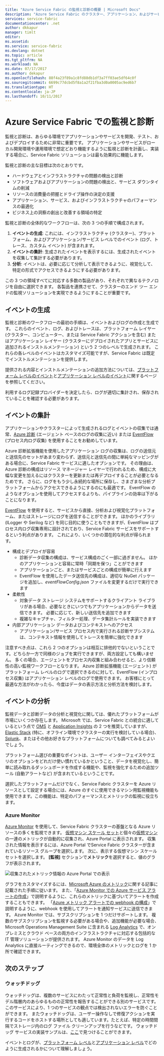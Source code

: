 ```yaml
---
title: "Azure Service Fabric の監視と診断の概要 | Microsoft Docs"
description: "Azure Service Fabric のクラスター、アプリケーション、およびサービスの監視と診断について説明します。"
services: service-fabric
documentationcenter: .net
author: dkkapur
manager: timlt
editor: 
ms.assetid: 
ms.service: service-fabric
ms.devlang: dotnet
ms.topic: article
ms.tgt_pltfrm: NA
ms.workload: NA
ms.date: 07/17/2017
ms.author: dekapur
ms.openlocfilehash: 88f4a23f89a1c8fd88db1df3a7ff03ae5df64c0f
ms.sourcegitcommit: 6699c77dcbd5f8a1a2f21fba3d0a0005ac9ed6b7
ms.translationtype: HT
ms.contentlocale: ja-JP
ms.lasthandoff: 10/11/2017
---
```

# <a name="monitoring-and-diagnostics-for-azure-service-fabric"></a>Azure Service Fabric での監視と診断

監視と診断は、あらゆる環境でアプリケーションやサービスを開発、テスト、およびデプロイするために非常に重要です。 アプリケーションやサービスがローカル開発環境や運用環境で想定どおり機能するように監視と診断を計画し、実装する場合に、Service Fabric ソリューションは最も効果的に機能します。

監視と診断の主な目標は次のとおりです。
* ハードウェアとインフラストラクチャの問題の検出と診断
* ソフトウェアおよびアプリケーションの問題の検出と、サービス ダウンタイムの削減
* リソースの消費量の把握とドライブ操作の決定の支援
* アプリケーション、サービス、およびインフラストラクチャのパフォーマンスの最適化
* ビジネス上の洞察の創出と改善する領域の特定


監視と診断の全体的なワークフローは、次の 3 つの手順で構成されます。

1. **イベントの生成**: これには、インフラストラクチャ (クラスター)、プラットフォーム、およびアプリケーション/サービス レベルでのイベント (ログ、トレース、カスタム イベント) が含まれます。
2. **イベントの集計**: 生成されたイベントを表示するには、生成されたイベントを収集して集計する必要があります。
3. **分析**: イベントは、必要に応じて分析して表示できるように、視覚化して、特定の形式でアクセスできるようにする必要があります。

この 3 つの領域すべてに対応する多数の製品があり、それぞれで異なるテクノロジを自由に選択できます。 各製品を連携させて、クラスターのエンド ツー エンドの監視ソリューションを実現できるようにすることが重要です。

## <a name="event-generation"></a>イベントの生成

監視と診断のワークフローの最初の手順は、イベントおよびログの作成と生成です。 これらのイベント、ログ、およびトレースは、プラットフォーム レイヤー (クラスター、コンピューター、または Service Fabric アクションを含む) またはアプリケーション レイヤー (クラスターにデプロイされたアプリとサービスに追加されるインストルメンテーション) という 2 つのレベルで生成されます。 これらの各レベルのイベントはカスタマイズ可能ですが、Service Fabric は既定でインストルメンテーションを提供します。

提供される内容とインストルメンテーションの追加方法については、[プラットフォーム レベルのイベント](service-fabric-diagnostics-event-generation-infra.md)と[アプリケーション レベルのイベント](service-fabric-diagnostics-event-generation-app.md)に関するページを参照してください。

利用するログ記録プロバイダーを決定したら、ログが適切に集計され、保存されていることを確認する必要があります。

## <a name="event-aggregation"></a>イベントの集計

アプリケーションやクラスターによって生成されるログとイベントの収集では通常、[Azure 診断](service-fabric-diagnostics-event-aggregation-wad.md) (エージェント ベースのログの収集に近い) または [EventFlow](service-fabric-diagnostics-event-aggregation-eventflow.md) (プロセス内ログ収集) を使用することをお勧めしています。

Azure 診断拡張機能を使用したアプリケーション ログの収集は、ログの送信元と送信先のセットがあまり変わらず、送信元と送信先の間に単純なマッピングがある場合に、Service Fabric サービスに適したオプションです。 その理由は、Azure 診断の構成はリソース マネージャー レイヤーで行われるため、構成に大幅な変更を加えるにはクラスターを更新または再デプロイすることが必要となるためです。 さらに、ログをもう少し永続的な場所に保存し、さまざまな分析プラットフォームからアクセスできるようにするのにも最適です。 EventFlow のようなオプションを使用してアクセスするよりも、パイプラインの効率は下がることになります。

[EventFlow](https://github.com/Azure/diagnostics-eventflow) を使用すると、サービスから直接、分析および視覚化プラットフォーム、またはストレージにログを送信することができます。 ほかのライブラリ (ILogger や Serilog など) を同じ目的に使うこともできますが、EventFlow はプロセス内ログ収集専用に設計されており、Service Fabric サービスをサポートするという利点があります。 これにより、いくつかの潜在的な利点が得られます。

* 構成とデプロイが容易
    * 診断データ収集の構成は、サービス構成のごく一部に過ぎません。 ほかのアプリケーションと容易に常時「同期を保つ」ことができます
    * アプリケーションごと、またはサービスごとの構成が簡単に行えます
    * EventFlow を使用したデータ送信先の構成は、適切な NuGet パッケージを追加し、*eventFlowConfig.json* ファイルを変更するだけで実行できます
* 柔軟性
    * 対象データ ストレージ システムをサポートするクライアント ライブラリがある場合、必要なときにいつでもアプリケーションからデータを送信できます。 必要に応じて、新しい送信先を追加できます
    * 複雑なキャプチャ、フィルター処理、データ集計ルールを実装できます
* 内部アプリケーション データおよびコンテキストへのアクセス
    * アプリケーション/サービス プロセス内で実行される診断サブシステムは、コンテキスト情報を使用してトレースを簡単に強化できます

注意すべき点は、これら 2 つのオプションは相互に排他的でないということです。どちらか一方で同様のジョブを実行できますが、両方設定しても構いません。 多くの場合、エージェントをプロセス内収集と組み合わせると、より信頼性の高い監視ワークフローとなります。 Azure 診断拡張機能 (エージェント) がプラットフォーム レベルのログで選択できるのに対して、EventFlow (インプロセス収集) はアプリケーション レベルのログで使用できます。 お客様にとって最適な方法がわかったら、今度はデータの表示方法と分析方法を検討します。

## <a name="event-analysis"></a>イベントの分析

監視データと診断データの分析と視覚化に関しては、優れたプラットフォームが市場にいくつか存在します。 Microsoft では、Service Fabric との統合に適しているという点で [OMS](service-fabric-diagnostics-event-analysis-oms.md) と [Application Insights](service-fabric-diagnostics-event-analysis-appinsights.md) の 2 つを推奨していますが、[Elastic Stack](https://www.elastic.co/products) (特に、オフライン環境でクラスターの実行を検討している場合)、[Splunk](https://www.splunk.com/)、またはその他お好きなプラットフォームについても調べてみるとよいでしょう。

プラットフォーム選びの重要なポイントは、ユーザー インターフェイスやクエリのオプションをどれだけ使い慣れているかということ、データを視覚化し、簡単に読み取れるダッシュボードを作成する機能や、監視を強化するための追加ツール (自動アラートなど) が含まれているということです。

選択したプラットフォームだけでなく、Service Fabric クラスターを Azure リソースとして設定する場合には、Azure のすぐに使用できるマシン用監視機能も使用できます。この機能は、特定のパフォーマンスとメトリックの監視に役立ちます。

### <a name="azure-monitor"></a>Azure Monitor

[Azure Monitor](../monitoring-and-diagnostics/monitoring-overview.md) を使用して、Service Fabric クラスターの基盤となる Azure リソースの多くを監視できます。 [仮想マシン スケール セット](../monitoring-and-diagnostics/monitoring-supported-metrics.md#microsoftcomputevirtualmachinescalesets)と個々の[仮想マシン](../monitoring-and-diagnostics/monitoring-supported-metrics.md#microsoftcomputevirtualmachinescalesetsvirtualmachines)の一連のメトリックが自動的に収集され、Azure Portal に表示されます。 収集された情報を表示するには、Azure Portal でService Fabric クラスターが含まれているリソース グループを選択します。 次に、表示する仮想マシン スケール セットを選択します。 **[監視]** セクションで**メトリック**を選択すると、値のグラフが表示されます。

![収集されたメトリック情報の Azure Portal での表示](media/service-fabric-diagnostics-overview/azure-monitoring-metrics.png)

グラフをカスタマイズするには、[Microsoft Azure のメトリック](../monitoring-and-diagnostics/insights-how-to-customize-monitoring.md)に関する記事に記載された手順に従います。 また、「[Azure Monitor での Azure サービス アラートの作成](../monitoring-and-diagnostics/insights-alerts-portal.md)」で説明するように、これらのメトリックに基づいてアラートを作成することもできます。 「[Azure メトリック アラートでの webhook の構成](../monitoring-and-diagnostics/insights-webhooks-alerts.md)」で説明するように、webhook を使用してアラートを通知サービスに送信できます。 Azure Monitor では、サブスクリプションを 1 つだけサポートします。 複数のサブスクリプションを監視する必要がある場合や、追加機能が必要な場合、Microsoft Operations Management Suite に含まれる [Log Analytics](https://azure.microsoft.com/documentation/services/log-analytics/) で、オンプレミスとクラウド ベースの両方のインフラストラクチャに対応する包括的な IT 管理ソリューションが提供されます。 Azure Monitor のデータを Log Analytics に直接ルーティングできるので、環境全体のメトリックとログを 1 か所で確認できます。

## <a name="next-steps"></a>次のステップ

### <a name="watchdogs"></a>ウォッチドッグ

ウォッチドッグは、複数のサービスにわたって正常性と負荷を監視し、正常性モデル階層内のあらゆるものの正常性を報告することができる別のサービスです。 このサービスにより、1 つのサービスの観点では検出されないエラーを防ぐことができます。 またウォッチドッグは、ユーザー操作なしで修復アクションを実行するコードをホストする場所としても適しています。たとえば、特定の時間間隔でストレージ内のログ ファイル クリーンアップを行うなどです。 ウォッチドッグ サービスの実装サンプルは、[ここ](https://github.com/Azure-Samples/service-fabric-watchdog-service)で見つけることができます。

イベントとログが、[プラットフォーム レベル](service-fabric-diagnostics-event-generation-infra.md)と[アプリケーション レベル](service-fabric-diagnostics-event-generation-app.md)でどのように生成されるかについて理解しましょう。